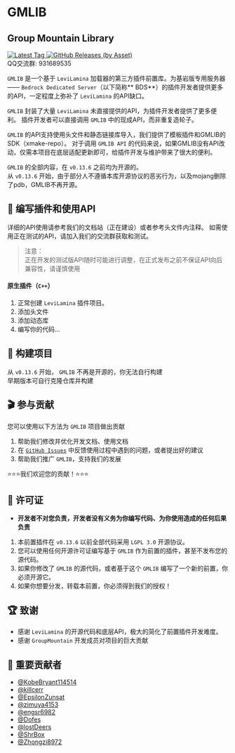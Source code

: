 # GMLIB
## Group Mountain Library
[![Latest Tag](https://img.shields.io/github/v/tag/GroupMountain/GMLIB?label=LATEST%20TAG&style=for-the-badge)
![GitHub Releases (by Asset)](https://img.shields.io/github/downloads/GroupMountain/GMLIB/latest/total?style=for-the-badge)
](https://github.com/GroupMountain/GMLIB/releases/latest)  
QQ交流群: 931689535

`GMLIB` 是一个基于 `LeviLamina` 加载器的第三方插件前置库。为基岩版专用服务器 —— `Bedrock Dedicated Server`（以下简称**
BDS**）的插件开发者提供更多的API，一定程度上弥补了 `LeviLamina` 的API缺口。

`GMLIB` 封装了大量 `LeviLamina` 未直接提供的API，为插件开发者提供了更多便利。
插件开发者可以直接调用 `GMLIB` 中的现成API，而非重复造轮子。

`GMLIB` 的API支持使用头文件和静态链接库导入，我们提供了模板插件和GMLIB的SDK（xmake-repo）。
对于调用 `GMLIB API` 的代码来说，如果GMLIB没有API改动，仅需本项目在底层适配更新即可，给插件开发与维护带来了很大的便利。

`GMLIB` 的全部内容，在 `v0.13.6` 之前均为开源的。  
从 `v0.13.6` 开始，由于部分人不遵循本库开源协议的恶劣行为，以及mojang删除了pdb，GMLIB不再开源。


## 📕 编写插件和使用API
详细的API使用请参考我们的文档站（正在建设）或者参考头文件内注释。
如需使用正在测试的API，请加入我们的交流群获取和测试。
> 注意：  
> 正在开发的测试版API随时可能进行调整，在正式发布之前不保证API向后兼容性，请谨慎使用

#### 原生插件（`C++`）
1. 正常创建 `LeviLamina` 插件项目。
2. 添加头文件
3. 添加动态库
4. 编写你的代码...

## 🔨 构建项目
从 `v0.13.6` 开始， `GMLIB` 不再是开源的，你无法自行构建  
早期版本可自行克隆仓库并构建

## 🎬 参与贡献

您可以使用以下方法为 `GMLIB` 项目做出贡献  

1. 帮助我们修改并优化开发文档、使用文档
2. 在 [`GitHub Issues`](https://github.com/GroupMountain/GMLIB/issues) 中反馈使用过程中遇到的问题，或者提出好的建议
3. 帮助我们推广 `GMLIB`，支持我们的发展

⭐⭐⭐我们欢迎您的贡献！⭐⭐⭐

## 📍 许可证
- **开发者不对您负责，开发者没有义务为你编写代码、为你使用造成的任何后果负责**
1. 本前置插件在 `v0.13.6` 以前全部代码采用 `LGPL 3.0` 开源协议。
2. 您可以使用任何开源许可证编写基于 `GMLIB` 作为前置的插件，甚至不发布您的源代码。
3. 如果你修改了 `GMLIB` 的源代码，或者基于这个 `GMLIB` 编写了一个新的前置，你必须开源它。
4. 如果你想要分发，转载本前置，你必须得到我们的授权！

## 🏆 致谢
- 感谢 `LeviLamina` 的开源代码和底层API，极大的简化了前置插件开发难度。
- 感谢 `GroupMountain` 开发成员对项目的巨大贡献

## 💎 重要贡献者
- [@KobeBryant114514](https://github.com/KobeBryant114514)
- [@killcerr](https://github.com/killcerr)
- [@EpsilonZunsat](https://github.com/EpsilonZunsat)
- [@zimuya4153](https://github.com/zimuya4153)
- [@engsr6982](https://github.com/engsr6982)
- [@Dofes](https://github.com/Dofes)
- [@lostDeers](https://github.com/lostDeers)
- [@ShrBox](https://github.com/ShrBox)
- [@Zhongzi8972](https://github.com/Zhongzi8972)
